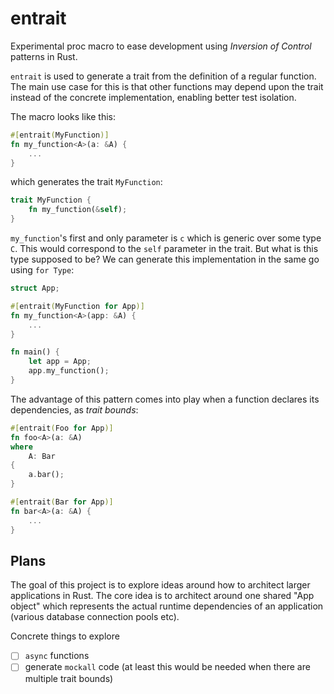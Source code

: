 # entrait

Experimental proc macro to ease development using _Inversion of Control_ patterns in Rust.

`entrait` is used to generate a trait from the definition of a regular function.
The main use case for this is that other functions may depend upon the trait
instead of the concrete implementation, enabling better test isolation.

The macro looks like this:

```rust
#[entrait(MyFunction)]
fn my_function<A>(a: &A) {
    ...
}
```

which generates the trait `MyFunction`:

```rust
trait MyFunction {
    fn my_function(&self);
}
```

`my_function`'s first and only parameter is `c` which is generic over some type `C`. This would correspond to the `self` parameter in the trait. But what is this type supposed to be? We can generate this implementation in the same go using `for Type`:

```rust
struct App;

#[entrait(MyFunction for App)]
fn my_function<A>(app: &A) {
    ...
}

fn main() {
    let app = App;
    app.my_function();
}
```

The advantage of this pattern comes into play when a function declares its dependencies, as _trait bounds_:


```rust
#[entrait(Foo for App)]
fn foo<A>(a: &A)
where
    A: Bar
{
    a.bar();
}

#[entrait(Bar for App)]
fn bar<A>(a: &A) {
    ...
}
```

## Plans
The goal of this project is to explore ideas around how to architect larger applications in Rust. The core idea is to architect around one shared "App object" which represents the actual runtime dependencies of an application (various database connection pools etc).

Concrete things to explore

* [ ] `async` functions
* [ ] generate `mockall` code (at least this would be needed when there are multiple trait bounds)

